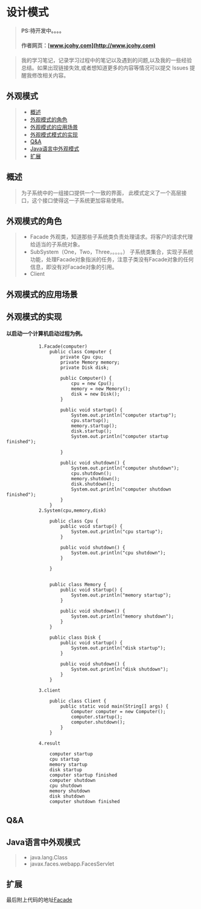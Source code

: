 
#  设计模式
> #### PS:待开发中。。。。
> #### 作者网页：[www.jcohy.com](http://www.jcohy.com)  	

>  我的学习笔记，记录学习过程中的笔记以及遇到的问题,以及我的一些经验总结。如果出现链接失效,或者想知道更多的内容等情况可以提交 Issues 提醒我修改相关内容。

## 外观模式
> * [概述](#gaishu)
> * [外观模式的角色](#role)
> * [外观模式的应用场景](#sign)
> * [外观模式模式的实现](#shixian)
> * [Q&A](#qa)
> * [Java语言中外观模式](#java)
> * [扩展](#kuozhan)

<p id="gaishu">

##  概述

>  为子系统中的一组接口提供一个一致的界面， 此模式定义了一个高层接口，这个接口使得这一子系统更加容易使用。


<p id="role">

## 外观模式的角色

>  * Facade
>  外观类，知道那些子系统类负责处理请求。将客户的请求代理给适当的子系统对象。
>  *  SubSystem（One，Two，Three，。。。。）
>  子系统类集合，实现子系统功能，处理Facade对象指派的任务，注意子类没有Facade对象的任何信息，即没有对Facade对象的引用。
>  *  Client
<p id="sign">

##  外观模式的应用场景



<p id="shixian">

## 外观模式的实现

####  以启动一个计算机启动过程为例。

                1.Facade(computer) 
                    public class Computer {
                        private Cpu cpu;
                        private Memory memory;
                        private Disk disk;
                        
                        public Computer() {
                            cpu = new Cpu();
                            memory = new Memory();
                            disk = new Disk();
                        }
                        
                        public void startup() {
                            System.out.println("computer startup");
                            cpu.startup();
                            memory.startup();
                            disk.startup();
                            System.out.println("computer startup finished");
                            
                        }
                        
                        public void shutdown() {
                            System.out.println("computer shutdown");
                            cpu.shutdown();
                            memory.shutdown();
                            disk.shutdown();
                            System.out.println("computer shutdown finished");
                        }
                    }       
                2.System(cpu,memory,disk)
                
                    public class Cpu {
                    	public void startup() {
                    		System.out.println("cpu startup");
                    	}
                    
                    	public void shutdown() {
                    		System.out.println("cpu shutdown");
                    	}
                    
                    }
                    
                    
                    public class Memory {
                    	public void startup() {
                    		System.out.println("memory startup");
                    	}
                    
                    	public void shutdown() {
                    		System.out.println("memory shutdown");
                    	}
                    }
                    
                    public class Disk {
                    	public void startup() {
                    		System.out.println("disk startup");
                    	}
                    
                    	public void shutdown() {
                    		System.out.println("disk shutdown");
                    	}
                    }
                    
                3.client
                    
                    public class Client {
                    	public static void main(String[] args) {
                    		Computer computer = new Computer();
                    		computer.startup();
                    		computer.shutdown();
                    	}
                    }
                    
                4.result
                
                    computer startup
                    cpu startup
                    memory startup
                    disk startup
                    computer startup finished
                    computer shutdown
                    cpu shutdown
                    memory shutdown
                    disk shutdown
                    computer shutdown finished


         
<p id="qa">

##  Q&A

       
<p id="java">
        
##  Java语言中外观模式

>  *  java.lang.Class
>  *  javax.faces.webapp.FacesServlet


<p id="kuozhan">

##  扩展
    
    
    
最后附上代码的地址[Facade](https://github.com/jiachao23/IdeaStudy/tree/master/src/com/study/designpattern/Facade)    